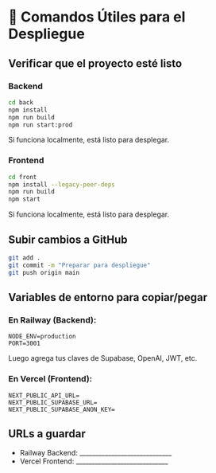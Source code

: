 # 🔧 Comandos Útiles para el Despliegue

## Verificar que el proyecto esté listo

### Backend
```bash
cd back
npm install
npm run build
npm run start:prod
```
Si funciona localmente, está listo para desplegar.

### Frontend
```bash
cd front
npm install --legacy-peer-deps
npm run build
npm start
```
Si funciona localmente, está listo para desplegar.

## Subir cambios a GitHub

```bash
git add .
git commit -m "Preparar para despliegue"
git push origin main
```

## Variables de entorno para copiar/pegar

### En Railway (Backend):
```
NODE_ENV=production
PORT=3001
```
Luego agrega tus claves de Supabase, OpenAI, JWT, etc.

### En Vercel (Frontend):
```
NEXT_PUBLIC_API_URL=
NEXT_PUBLIC_SUPABASE_URL=
NEXT_PUBLIC_SUPABASE_ANON_KEY=
```

## URLs a guardar
- Railway Backend: _____________________________
- Vercel Frontend: _____________________________
